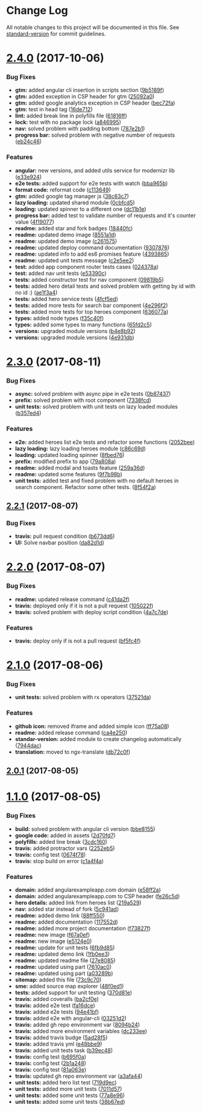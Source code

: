# Change Log

All notable changes to this project will be documented in this file. See [standard-version](https://github.com/conventional-changelog/standard-version) for commit guidelines.

<a name="2.4.0"></a>
# [2.4.0](https://github.com/Ismaestro/angular4-example-app/compare/v2.3.0...v2.4.0) (2017-10-06)


### Bug Fixes

* **gtm:** added angular cli insertion in scripts section ([9b5189f](https://github.com/Ismaestro/angular4-example-app/commit/9b5189f))
* **gtm:** added exception in CSP header for gtm ([25092a0](https://github.com/Ismaestro/angular4-example-app/commit/25092a0))
* **gtm:** added google analytics exception in CSP header ([bec72fa](https://github.com/Ismaestro/angular4-example-app/commit/bec72fa))
* **gtm:** test in head tag ([16de712](https://github.com/Ismaestro/angular4-example-app/commit/16de712))
* **lint:** added break line in polyfills file ([61816ff](https://github.com/Ismaestro/angular4-example-app/commit/61816ff))
* **lock:** test with no package lock ([a846995](https://github.com/Ismaestro/angular4-example-app/commit/a846995))
* **nav:** solved problem with padding bottom ([787e2b1](https://github.com/Ismaestro/angular4-example-app/commit/787e2b1))
* **progress bar:** solved problem with negative number of requests ([eb24c46](https://github.com/Ismaestro/angular4-example-app/commit/eb24c46))


### Features

* **angular:** new versions, and added utils service for modernizr lib ([e33e924](https://github.com/Ismaestro/angular4-example-app/commit/e33e924))
* **e2e tests:** added support for e2e tests with watch ([bba965b](https://github.com/Ismaestro/angular4-example-app/commit/bba965b))
* **format code:** reformat code ([c113649](https://github.com/Ismaestro/angular4-example-app/commit/c113649))
* **gtm:** added google tag manager js ([38c63c7](https://github.com/Ismaestro/angular4-example-app/commit/38c63c7))
* **lazy loading:** updated shared module ([0cbfcd5](https://github.com/Ismaestro/angular4-example-app/commit/0cbfcd5))
* **loading:** updated spinner to a different one ([dc11b1e](https://github.com/Ismaestro/angular4-example-app/commit/dc11b1e))
* **progress bar:** added test to validate number of requests and it's counter value ([4f19077](https://github.com/Ismaestro/angular4-example-app/commit/4f19077))
* **readme:** added star and fork badges ([18440fc](https://github.com/Ismaestro/angular4-example-app/commit/18440fc))
* **readme:** updated demo image ([8551a1d](https://github.com/Ismaestro/angular4-example-app/commit/8551a1d))
* **readme:** updated demo image ([c261575](https://github.com/Ismaestro/angular4-example-app/commit/c261575))
* **readme:** updated deploy command documentation ([9307876](https://github.com/Ismaestro/angular4-example-app/commit/9307876))
* **readme:** updated info to add es6 promises feature ([4393865](https://github.com/Ismaestro/angular4-example-app/commit/4393865))
* **readme:** updated unit tests message ([c2e5ee2](https://github.com/Ismaestro/angular4-example-app/commit/c2e5ee2))
* **test:** added app component router tests cases ([024378a](https://github.com/Ismaestro/angular4-example-app/commit/024378a))
* **test:** added nav unit tests ([e53390c](https://github.com/Ismaestro/angular4-example-app/commit/e53390c))
* **tests:** added constructor test for nav component ([09819b5](https://github.com/Ismaestro/angular4-example-app/commit/09819b5))
* **tests:** added hero detail tests and solved problem with getting by id with no id :) ([ae1f3a4](https://github.com/Ismaestro/angular4-example-app/commit/ae1f3a4))
* **tests:** added hero service tests ([4fcf5ed](https://github.com/Ismaestro/angular4-example-app/commit/4fcf5ed))
* **tests:** added more tests for search bar component ([4e296f2](https://github.com/Ismaestro/angular4-example-app/commit/4e296f2))
* **tests:** added more tests for top heroes component ([636077a](https://github.com/Ismaestro/angular4-example-app/commit/636077a))
* **types:** added node types ([f35c40f](https://github.com/Ismaestro/angular4-example-app/commit/f35c40f))
* **types:** added some types to many functions ([65fd2c5](https://github.com/Ismaestro/angular4-example-app/commit/65fd2c5))
* **versions:** upgraded module versions ([b4e8b92](https://github.com/Ismaestro/angular4-example-app/commit/b4e8b92))
* **versions:** upgraded module versions ([4e931db](https://github.com/Ismaestro/angular4-example-app/commit/4e931db))



<a name="2.3.0"></a>
# [2.3.0](https://github.com/Ismaestro/angular4-example-app/compare/v2.2.1...v2.3.0) (2017-08-11)


### Bug Fixes

* **async:** solved problem with async pipe in e2e tests ([0b87437](https://github.com/Ismaestro/angular4-example-app/commit/0b87437))
* **prefix:** solved problem with root component ([7338fcd](https://github.com/Ismaestro/angular4-example-app/commit/7338fcd))
* **unit tests:** solved problem with unit tests on lazy loaded modules ([b357ed4](https://github.com/Ismaestro/angular4-example-app/commit/b357ed4))


### Features

* **e2e:** added heroes list e2e tests and refactor some functions ([2052bee](https://github.com/Ismaestro/angular4-example-app/commit/2052bee))
* **lazy loading:** lazy loading heroes module ([c86c69d](https://github.com/Ismaestro/angular4-example-app/commit/c86c69d))
* **loading:** updated loading spinner ([8fbed76](https://github.com/Ismaestro/angular4-example-app/commit/8fbed76))
* **prefix:** modified prefix to app ([79a808a](https://github.com/Ismaestro/angular4-example-app/commit/79a808a))
* **readme:** added modal and toasts feature ([259a36d](https://github.com/Ismaestro/angular4-example-app/commit/259a36d))
* **readme:** updated some features ([9f7b98b](https://github.com/Ismaestro/angular4-example-app/commit/9f7b98b))
* **unit tests:** added test and fixed problem with no default heroes in search component. Refactor some other tests. ([8f54f2a](https://github.com/Ismaestro/angular4-example-app/commit/8f54f2a))



<a name="2.2.1"></a>
## [2.2.1](https://github.com/Ismaestro/angular4-example-app/compare/v2.2.0...v2.2.1) (2017-08-07)


### Bug Fixes

* **travis:** pull request condition ([b673dd6](https://github.com/Ismaestro/angular4-example-app/commit/b673dd6))
* **UI:** Solve navbar position ([da82d1d](https://github.com/Ismaestro/angular4-example-app/commit/da82d1d))



<a name="2.2.0"></a>
# [2.2.0](https://github.com/Ismaestro/angular4-example-app/compare/v2.1.0...v2.2.0) (2017-08-07)


### Bug Fixes

* **readme:** updated release command ([c41da2f](https://github.com/Ismaestro/angular4-example-app/commit/c41da2f))
* **travis:** deployed only if it is not a pull request ([105022f](https://github.com/Ismaestro/angular4-example-app/commit/105022f))
* **travis:** solved problem with deploy script condition ([4a7c7de](https://github.com/Ismaestro/angular4-example-app/commit/4a7c7de))


### Features

* **travis:** deploy only if is not a pull request ([bf5fc4f](https://github.com/Ismaestro/angular4-example-app/commit/bf5fc4f))



<a name="2.1.0"></a>
# [2.1.0](https://github.com/Ismaestro/angular4-example-app/compare/v2.0.1...v2.1.0) (2017-08-06)


### Bug Fixes

* **unit tests:** solved problem with rx operators ([37521da](https://github.com/Ismaestro/angular4-example-app/commit/37521da))


### Features

* **github icon:** removed iframe and added simple icon ([ff75a08](https://github.com/Ismaestro/angular4-example-app/commit/ff75a08))
* **readme:** added release command ([ca4e250](https://github.com/Ismaestro/angular4-example-app/commit/ca4e250))
* **standar-version:** added module to create changelog automatically ([7944dac](https://github.com/Ismaestro/angular4-example-app/commit/7944dac))
* **translation:** moved to ngx-translate ([db72c0f](https://github.com/Ismaestro/angular4-example-app/commit/db72c0f))



<a name="2.0.1"></a>
## [2.0.1](https://github.com/Ismaestro/angular4-example-app/compare/v1.1.0...v2.0.1) (2017-08-05)



<a name="1.1.0"></a>
# [1.1.0](https://github.com/Ismaestro/angular4-example-app/compare/v1.0.23...v1.1.0) (2017-08-05)


### Bug Fixes

* **build:** solved problem with angular cli version ([bbe8155](https://github.com/Ismaestro/angular4-example-app/commit/bbe8155))
* **google code:** added in assets ([2d70fd7](https://github.com/Ismaestro/angular4-example-app/commit/2d70fd7))
* **polyfills:** added line break ([3cdc160](https://github.com/Ismaestro/angular4-example-app/commit/3cdc160))
* **travis:** added protractor vars ([2252eb5](https://github.com/Ismaestro/angular4-example-app/commit/2252eb5))
* **travis:** config test ([0674f78](https://github.com/Ismaestro/angular4-example-app/commit/0674f78))
* **travis:** stop build on error ([c1a4f4a](https://github.com/Ismaestro/angular4-example-app/commit/c1a4f4a))


### Features

* **domain:** added angularexampleapp.com domain ([e58ff2a](https://github.com/Ismaestro/angular4-example-app/commit/e58ff2a))
* **domain:** added angularexampleapp.com to CSP header ([fe26c5d](https://github.com/Ismaestro/angular4-example-app/commit/fe26c5d))
* **hero details:** added link from heroes list ([219a529](https://github.com/Ismaestro/angular4-example-app/commit/219a529))
* **nav:** added star instead of fork ([5c941ad](https://github.com/Ismaestro/angular4-example-app/commit/5c941ad))
* **readme:** added demo link ([88ff550](https://github.com/Ismaestro/angular4-example-app/commit/88ff550))
* **readme:** added documentation ([117552d](https://github.com/Ismaestro/angular4-example-app/commit/117552d))
* **readme:** added more project documentation ([f73827f](https://github.com/Ismaestro/angular4-example-app/commit/f73827f))
* **readme:** new image ([f67a0ef](https://github.com/Ismaestro/angular4-example-app/commit/f67a0ef))
* **readme:** new image ([e5124e0](https://github.com/Ismaestro/angular4-example-app/commit/e5124e0))
* **readme:** update for unit tests ([6fb9d85](https://github.com/Ismaestro/angular4-example-app/commit/6fb9d85))
* **readme:** updated demo link ([1fb0ee3](https://github.com/Ismaestro/angular4-example-app/commit/1fb0ee3))
* **readme:** updated readme file ([27e8085](https://github.com/Ismaestro/angular4-example-app/commit/27e8085))
* **readme:** updated using part ([7610ac0](https://github.com/Ismaestro/angular4-example-app/commit/7610ac0))
* **readme:** updated using part ([a03289b](https://github.com/Ismaestro/angular4-example-app/commit/a03289b))
* **sitemap:** added this file ([73c9c70](https://github.com/Ismaestro/angular4-example-app/commit/73c9c70))
* **sme:** added source map explorer ([48f0ed1](https://github.com/Ismaestro/angular4-example-app/commit/48f0ed1))
* **tests:** added support for unit testing ([370d81e](https://github.com/Ismaestro/angular4-example-app/commit/370d81e))
* **travis:** added coveralls ([ba2cf0e](https://github.com/Ismaestro/angular4-example-app/commit/ba2cf0e))
* **travis:** added e2e test ([fa16dce](https://github.com/Ismaestro/angular4-example-app/commit/fa16dce))
* **travis:** added e2e tests ([94e41bf](https://github.com/Ismaestro/angular4-example-app/commit/94e41bf))
* **travis:** added e2e with angular-cli ([03251d2](https://github.com/Ismaestro/angular4-example-app/commit/03251d2))
* **travis:** added gh repo environment var ([8094b24](https://github.com/Ismaestro/angular4-example-app/commit/8094b24))
* **travis:** added more environment variables ([dc233ee](https://github.com/Ismaestro/angular4-example-app/commit/dc233ee))
* **travis:** added travis budge ([5ad28f5](https://github.com/Ismaestro/angular4-example-app/commit/5ad28f5))
* **travis:** added travis yml ([e48bbe9](https://github.com/Ismaestro/angular4-example-app/commit/e48bbe9))
* **travis:** added unit tests task ([b39ec48](https://github.com/Ismaestro/angular4-example-app/commit/b39ec48))
* **travis:** config test ([b695f0a](https://github.com/Ismaestro/angular4-example-app/commit/b695f0a))
* **travis:** config test ([2b1a248](https://github.com/Ismaestro/angular4-example-app/commit/2b1a248))
* **travis:** config test ([81a063e](https://github.com/Ismaestro/angular4-example-app/commit/81a063e))
* **travis:** updated gh repo environment var ([a3afa44](https://github.com/Ismaestro/angular4-example-app/commit/a3afa44))
* **unit tests:** added hero list test ([719d9ec](https://github.com/Ismaestro/angular4-example-app/commit/719d9ec))
* **unit tests:** added more unit tests ([7011d57](https://github.com/Ismaestro/angular4-example-app/commit/7011d57))
* **unit tests:** added some unit tests ([77a8e96](https://github.com/Ismaestro/angular4-example-app/commit/77a8e96))
* **unit tests:** added some unit tests ([38b67ed](https://github.com/Ismaestro/angular4-example-app/commit/38b67ed))
